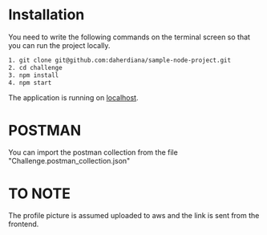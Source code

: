 # Installation

You need to write the following commands on the terminal screen so that you can run the project locally.

```sh
1. git clone git@github.com:daherdiana/sample-node-project.git
2. cd challenge
3. npm install
4. npm start
```

The application is running on [localhost](http://localhost:3000).

# POSTMAN

You can import the postman collection from the file "Challenge.postman_collection.json"

# TO NOTE

The profile picture is assumed uploaded to aws and the link is sent from the frontend.